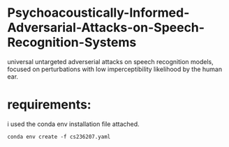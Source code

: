 # Psychoacoustically-Informed-Adversarial-Attacks-on-Speech-Recognition-Systems
universal untargeted adverserial attacks on speech recognition models, focused on perturbations with low imperceptibility likelihood by the human ear.

# requirements:
i used the conda env installation file attached.

``conda env create -f cs236207.yaml``